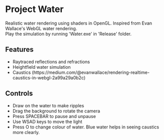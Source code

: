 # Project Water
Realistic water rendering using shaders in OpenGL. Inspired from Evan Wallace's WebGL water rendering.<br>
Play the simulation by running 'Water.exe' in 'Release' folder.

## Features
<ul>
<li> Raytraced reflections and refractions
<li> Heightfield water simulation
<li> Caustics (https://medium.com/@evanwallace/rendering-realtime-caustics-in-webgl-2a99a29a0b2c)
</ul>


## Controls
<ul>
<li> Draw on the water to make ripples
<li> Drag the background to rotate the camera
<li> Press SPACEBAR to pause and unpause
<li> Use WSAD keys to move the light
<li> Press O to change colour of water. Blue water helps in seeing caustics more clearly.
</ul>

